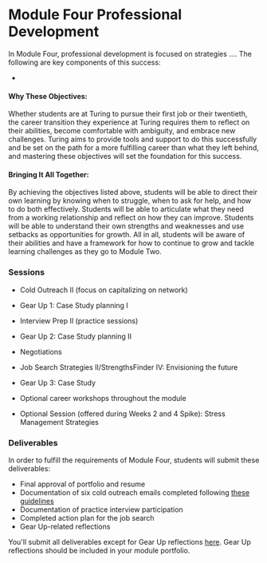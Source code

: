 # Module Four Professional Development

In Module Four, professional development is focused on strategies .... The following are key components of this success:

* 

#### Why These Objectives:
Whether students are at Turing to pursue their first job or their twentieth, the career transition they experience at Turing requires them to reflect on their abilities, become comfortable with ambiguity, and embrace new challenges. Turing aims to provide tools and support to do this successfully and be set on the path for a more fulfilling career than what they left behind, and mastering these objectives will set the foundation for this success. 

#### Bringing It All Together:
By achieving the objectives listed above, students will be able to direct their own learning by knowing when to struggle, when to ask for help, and how to do both effectively. Students will be able to articulate what they need from a working relationship and reflect on how they can improve. Students will be able to understand their own strengths and weaknesses and use setbacks as opportunities for growth. All in all, students will be aware of their abilities and have a framework for how to continue to grow and tackle learning challenges as they go to Module Two. 

### Sessions

* Cold Outreach II (focus on capitalizing on network) 
* Gear Up 1: Case Study planning I
* Interview Prep II (practice sessions) 
* Gear Up 2: Case Study planning II
* Negotiations
* Job Search Strategies II/StrengthsFinder IV: Envisioning the future 
* Gear Up 3: Case Study
* Optional career workshops throughout the module

* Optional Session (offered during Weeks 2 and 4 Spike): Stress Management Strategies

### Deliverables
In order to fulfill the requirements of Module Four, students will submit these deliverables:

* Final approval of portfolio and resume
* Documentation of six cold outreach emails completed following [these guidelines](https://github.com/turingschool/career-development-curriculum/blob/master/module_four/cold_outreach_deliverable_guidelines.md)
* Documentation of practice interview participation
* Completed action plan for the job search
* Gear Up-related reflections

You'll submit all deliverables except for Gear Up reflections [here](https://github.com/turingschool/career-development-curriculum/tree/master/deliverable_submissions). Gear Up reflections should be included in your module portfolio.
